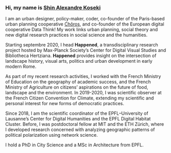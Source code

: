 ### Hi, my name is [Shin Alexandre Koseki](https://shinkoseki.com) 

I am an urban designer, policy-maker, coder, co-founder of the Paris-based urban planning cooperative [Chôros](https://choros.place), and co-founder of the European digital cooperative Data Think! My work links urban planning, social theory and new digital research practices in social science and the humanities.

Starting septembre 2020, I head **Happened**, a transdisciplinary research project hosted by Max-Planck Society’s Center for Digital Visual Studies and Bibliotheca Hertziana.  **Happened** provides insight on the intersection of landscape history, visual arts, politics and urban development in early modern Rome.

As part of my recent research activities, I worked with the French Ministry of Education on the geography of academic success, and the French Ministry of Agriculture on citizens’ aspirations on the future of food, landscape and the environment. In 2019-2020, I was scientific observer at the French Citizen Convention for Climate, extending my scientific and personal interest for new forms of democratic practices. 

Since 2018, I am the scientific coordinator of the EPFL–University of Lausanne’s Center for Digital Humanities and the EPFL Digital Habitat Cluster. Before, I was postdoctoral fellow at MIT and the ETH Zürich, where I developed research concerned with analyzing geographic patterns of political polarization using network science.

I hold a PhD in City Science and a MSc in Architecture from EPFL.
